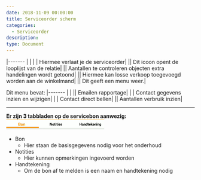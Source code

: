 ```yaml
---
date: 2018-11-09 00:00:00
title: Serviceorder scherm
categories:
  - Serviceorder
description:
type: Document
---
```

|-------                         |                                   |
|<i class="fas fa-arrow-left"></i>  |  Hiermee verlaat je de serviceorder|
|<i class="fas fa-building"></i>|  Dit icoon opent de looplijst van de relatie|
|<i class="fas fa-chart-bar"></i>|  Aantallen te controleren objecten extra handelingen wordt getoond|
|<i class="fas fa-shopping-basket"></i>|  Hiermee kan losse verkoop toegevoegd worden aan de winkelmand|
|<i class="fas fa-bars"></i>|  Dit geeft een menu weer.|

  
<i class="fas fa-bars"></i> Dit menu bevat:
|-------                         |                                   |
|<i class="fas fa-envelope"></i>|  Emailen rapportage|
|<i class="fas fa-user"></i>  | Contact gegevens inzien en wijzigen|
|<i class="fas fa-phone"></i> | Contact direct bellen|
|<i class="fas fa-chart-bar"></i>|  Aantallen verbruik inzien|

----
**Er zijn 3 tabbladen op de servicebon aanwezig:**  
![](/images/2018-11-09-10-33-02.png)
- Bon
    - Hier staan de basisgegevens nodig voor het onderhoud
- Notities
    - Hier kunnen opmerkingen ingevoerd worden
- Handtekening
    - Om de bon af te melden is een naam en handtekening nodig
